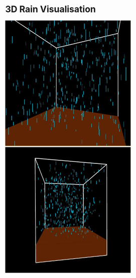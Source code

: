 # 3D Rain Visualisation
<img src="https://github.com/David-Sangojinmi/Projects/blob/master/Processing/Images/rain3d_1.JPG" width="400" height="400"/>  <img src="https://github.com/David-Sangojinmi/Projects/blob/master/Processing/Images/rain3d_2.JPG" width="400" height="400"/>
